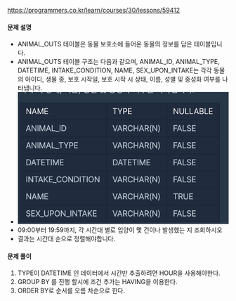 https://programmers.co.kr/learn/courses/30/lessons/59412
#### 문제 설명
- ANIMAL_OUTS 테이블은 동물 보호소에 들어온 동물의 정보를 담은 테이블입니다. 
- ANIMAL_OUTS 테이블 구조는 다음과 같으며, ANIMAL_ID, ANIMAL_TYPE, DATETIME, INTAKE_CONDITION, NAME, SEX_UPON_INTAKE는 각각 동물의 아이디, 생물 종, 보호 시작일, 보호 시작 시 상태, 이름, 성별 및 중성화 여부를 나타냅니다.
- <img src="./animalIn.png" width="500" height="300"/>
- 09:00부터 19:59까지, 각 시간대 별로 입양이 몇 건이나 발생했는 지 조회하시오
- 결과는 시간대 순으로 정렬해야합니다.

#### 문제 풀이
1. TYPE이 DATETIME 인 데이터에서 시간만 추출하려면 HOUR을 사용해야한다.
2. GROUP BY 를 진행 할시에 조건 추가는 HAVING을 이용한다.
3. ORDER BY로 순서를 오름 차순으로 한다.


